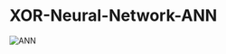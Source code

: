 # XOR-Neural-Network-ANN  

![ANN](https://user-images.githubusercontent.com/62077915/200842093-67eecd11-2615-4bd4-8570-b1ea7da7ba9a.gif)
